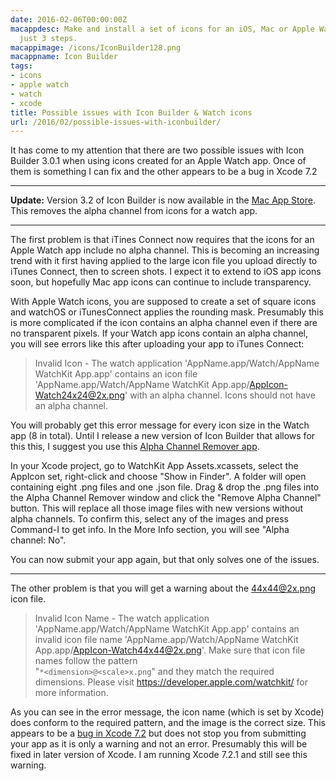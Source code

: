 ```yaml
---
date: 2016-02-06T00:00:00Z
macappdesc: Make and install a set of icons for an iOS, Mac or Apple Watch app in
  just 3 steps.
macappimage: /icons/IconBuilder128.png
macappname: Icon Builder
tags:
- icons
- apple watch
- watch
- xcode
title: Possible issues with Icon Builder & Watch icons
url: /2016/02/possible-issues-with-iconbuilder/
---
```


It has come to my attention that there are two possible issues with Icon Builder
3.0.1 when using icons created for an Apple Watch app. Once of them is something
I can fix and the other appears to be a bug in Xcode 7.2

---

**Update:** Version 3.2 of Icon Builder is now available in the [Mac App
Store][3]. This removes the alpha channel from icons for a watch app.

---

The first problem is that iTines Connect now requires that the icons for an
Apple Watch app include no alpha channel. This is becoming an increasing trend
with it first having applied to the large icon file you upload directly to
iTunes Connect, then to screen shots. I expect it to extend to iOS app icons
soon, but hopefully Mac app icons can continue to include transparency.

With Apple Watch icons, you are supposed to create a set of square icons and
watchOS or iTunesConnect applies the rounding mask. Presumably this is more
complicated if the icon contains an alpha channel even if there are no
transparent pixels. If your Watch app icons contain an alpha channel, you will
see errors like this after uploading your app to iTunes Connect:

> Invalid Icon - The watch application 'AppName.app/Watch/AppName WatchKit
> App.app' contains an icon file 'AppName.app/Watch/AppName WatchKit
> App.app/AppIcon-Watch24x24@2x.png' with an alpha channel. Icons should not
> have an alpha channel.

You will probably get this error message for every icon size in the Watch app (8
in total). Until I release a new version of Icon Builder that allows for this
this, I suggest you use this [Alpha Channel Remover app][1].

In your Xcode project, go to WatchKit App Assets.xcassets, select the AppIcon
set, right-click and choose "Show in Finder". A folder will open containing
eight .png files and one .json file. Drag & drop the .png files into the Alpha
Channel Remover window and click the "Remove Alpha Channel" button. This will
replace all those image files with new versions without alpha channels. To
confirm this, select any of the images and press Command-I to get info. In the
More Info section, you will see "Alpha channel: No".

You can now submit your app again, but that only solves one of the issues.

---

The other problem is that you will get a warning about the 44x44@2x.png icon
file.

> Invalid Icon Name - The watch application 'AppName.app/Watch/AppName WatchKit
> App.app' contains an invalid icon file name 'AppName.app/Watch/AppName
> WatchKit App.app/AppIcon-Watch44x44@2x.png'. Make sure that icon file names
> follow the pattern<br> "`*<dimension>@<scale>x.png`" and they match the
> required dimensions. Please visit https://developer.apple.com/watchkit/ for
> more information.

As you can see in the error message, the icon name (which is set by Xcode) does
conform to the required pattern, and the image is the correct size. This appears
to be a [bug in Xcode 7.2][2] but does not stop you from submitting your app as
it is only a warning and not an error. Presumably this will be fixed in later
version of Xcode. I am running Xcode 7.2.1 and still see this warning.

[1]: https://www.cocoacontrols.com/controls/alpha-channel-remover
[2]: http://www.openradar.me/23801324
[3]: http://itunes.apple.com/app/icon-builder/id552293482
